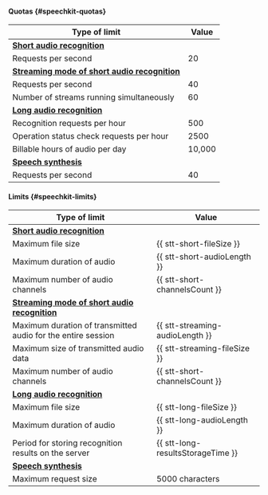 #### Quotas {#speechkit-quotas}

| Type of limit | Value |
| ----- | ----- |
| [**Short audio recognition**](../speechkit/stt/request.md) |
| Requests per second | 20 |
| [**Streaming mode of short audio recognition**](../speechkit/stt/streaming.md) |
| Requests per second | 40 |
| Number of streams running simultaneously | 60 |
| [**Long audio recognition**](../speechkit/stt/streaming.md) |
| Recognition requests per hour | 500 |
| Operation status check requests per hour | 2500 |
| Billable hours of audio per day | 10,000 |
| [**Speech synthesis**](../speechkit/tts/request.md) |
| Requests per second | 40 |

#### Limits {#speechkit-limits}

| Type of limit | Value |
| ----- | ----- |
| [**Short audio recognition**](../speechkit/stt/request.md) |  |
| Maximum file size | {{ stt-short-fileSize }} |
| Maximum duration of audio | {{ stt-short-audioLength }} |
| Maximum number of audio channels | {{ stt-short-channelsCount }} |
| [**Streaming mode of short audio recognition**](../speechkit/stt/streaming.md) |
| Maximum duration of transmitted audio for the entire session | {{ stt-streaming-audioLength }} |
| Maximum size of transmitted audio data | {{ stt-streaming-fileSize }} |
| Maximum number of audio channels | {{ stt-short-channelsCount }} |
| [**Long audio recognition**](../speechkit/stt/streaming.md) |
| Maximum file size | {{ stt-long-fileSize }} |
| Maximum duration of audio | {{ stt-long-audioLength }} |
| Period for storing recognition results on the server | {{ stt-long-resultsStorageTime }} |
| [**Speech synthesis**](../speechkit/tts/request.md) |
| Maximum request size | 5000 characters |
